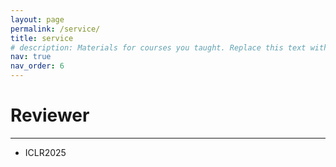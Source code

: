 ```yaml
---
layout: page
permalink: /service/
title: service
# description: Materials for courses you taught. Replace this text with your description.
nav: true
nav_order: 6
---
```

<!-- 
For now, this page is assumed to be a static description of your courses. You can convert it to a collection similar to `_projects/` so that you can have a dedicated page for each course.

Organize your courses by years, topics, or universities, however you like! -->

<h1>Reviewer</h1>
<hr>
<ul>
    <li>ICLR2025</li>
</ul>
